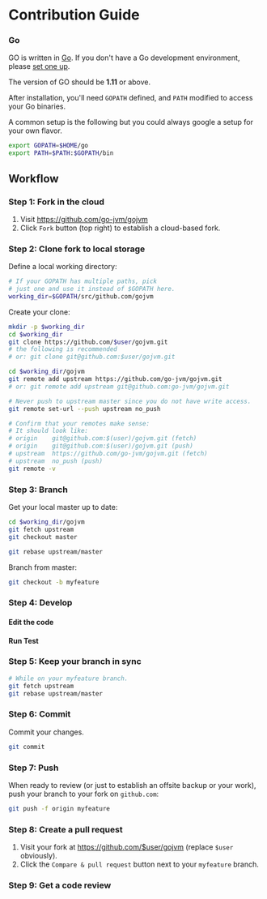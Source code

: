 # Contribution Guide

### Go

GO is written in [Go](http://golang.org).
If you don't have a Go development environment,
please [set one up](http://golang.org/doc/code.html).

The version of GO should be **1.11** or above.

After installation, you'll need `GOPATH` defined,
and `PATH` modified to access your Go binaries.

A common setup is the following but you could always google a setup for your own flavor.

```sh
export GOPATH=$HOME/go
export PATH=$PATH:$GOPATH/bin
```



## Workflow

### Step 1: Fork in the cloud

1. Visit https://github.com/go-jvm/gojvm
2. Click `Fork` button (top right) to establish a cloud-based fork.

### Step 2: Clone fork to local storage


Define a local working directory:

```sh
# If your GOPATH has multiple paths, pick
# just one and use it instead of $GOPATH here.
working_dir=$GOPATH/src/github.com/gojvm
```

Create your clone:

```sh
mkdir -p $working_dir
cd $working_dir
git clone https://github.com/$user/gojvm.git
# the following is recommended
# or: git clone git@github.com:$user/gojvm.git

cd $working_dir/gojvm
git remote add upstream https://github.com/go-jvm/gojvm.git
# or: git remote add upstream git@github.com:go-jvm/gojvm.git

# Never push to upstream master since you do not have write access.
git remote set-url --push upstream no_push

# Confirm that your remotes make sense:
# It should look like:
# origin    git@github.com:$(user)/gojvm.git (fetch)
# origin    git@github.com:$(user)/gojvm.git (push)
# upstream  https://github.com/go-jvm/gojvm.git (fetch)
# upstream  no_push (push)
git remote -v
```


### Step 3: Branch

Get your local master up to date:

```sh
cd $working_dir/gojvm
git fetch upstream
git checkout master

git rebase upstream/master
```

Branch from master:

```sh
git checkout -b myfeature
```

### Step 4: Develop

#### Edit the code

#### Run Test

### Step 5: Keep your branch in sync

```sh
# While on your myfeature branch.
git fetch upstream
git rebase upstream/master
```

### Step 6: Commit

Commit your changes.

```sh
git commit
```
### Step 7: Push

When ready to review (or just to establish an offsite backup or your work),
push your branch to your fork on `github.com`:

```sh
git push -f origin myfeature
```

### Step 8: Create a pull request

1. Visit your fork at https://github.com/$user/gojvm (replace `$user` obviously).
2. Click the `Compare & pull request` button next to your `myfeature` branch.

### Step 9: Get a code review

